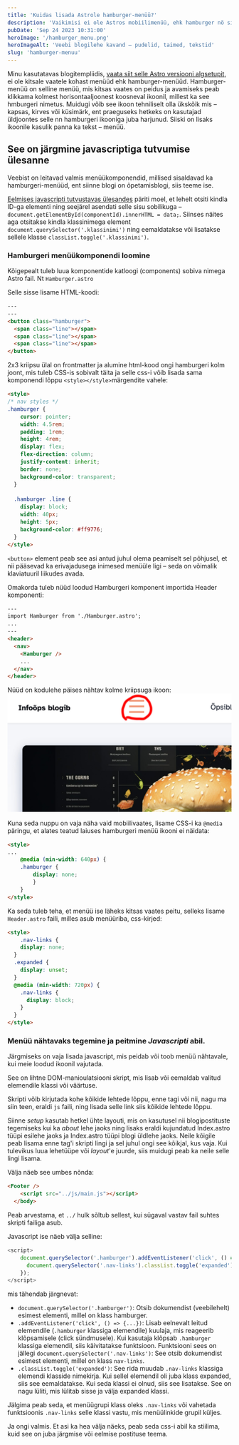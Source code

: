 ```yaml
---
title: 'Kuidas lisada Astrole hamburger-menüü?'
description: 'Vaikimisi ei ole Astros mobiilimenüü, ehk hamburger nö sisse lülitatud. Loe kuidas hamburgeri menüüd lisada ja seadistada. DOM-manipulatsioon'
pubDate: 'Sep 24 2023 10:31:00'
heroImage: '/hamburger_menu.png'
heroImageAlt: 'Veebi blogilehe kavand – pudelid, taimed, tekstid'
slug: 'hamburger-menuu'
---
```


Minu kasutatavas blogitempliidis, [vaata siit selle Astro versiooni algsetupit](/blog/astro-algsetup), ei ole kitsale vaatele kohast menüüd ehk hamburger-menüüd. Hamburger-menüü on selline menüü, mis kitsas vaates on peidus ja avamiseks peab klikkama kolmest horisontaaljoonest koosneval ikoonil, millest ka see hmburgeri nimetus. Muidugi võib see ikoon tehniliselt olla ükskõik mis – kapsas, kirves või küsimärk, ent praeguseks hetkeks on kasutajad üldjoontes selle nn hamburgeri ikooniga juba harjunud. Siiski on lisaks ikoonile kasulik panna ka tekst – menüü.

## See on järgmine javascriptiga tutvumise ülesanne

Veebist on leitavad valmis menüükomponendid, millised sisaldavad ka hamburgeri-menüüd, ent siinne blogi on õpetamisblogi, siis teeme ise.

[Eelmises javascripti tutvustavas ülesandes](/blog/komponentiga-veebileht-javascripti-abil) päriti moel, et lehelt otsiti kindla ID-ga elementi ning seejärel asendati selle sisu sobilikuga – `document.getElementById(componentId).innerHTML = data;`. Siinses näites aga otsitakse kindla klassinimega element `document.querySelector('.klassinimi')` ning eemaldatakse või lisatakse sellele klasse `classList.toggle('.klassinimi')`.

### Hamburgeri menüükomponendi loomine
Kõigepealt tuleb luua komponentide katloogi (components) sobiva nimega Astro fail. Nt `Hamburger.astro`

Selle sisse lisame HTML-koodi:
```html
---
---
<button class="hamburger">
  <span class="line"></span>
  <span class="line"></span>
  <span class="line"></span>
</button>
```
2x3 kriipsu ülal on frontmatter ja alumine html-kood ongi hamburgeri kolm joont, mis tuleb CSS-is sobivalt täita ja selle css-i võib lisada sama komponendi lõppu `<style></style>`märgendite vahele:
```html
<style>
/* nav styles */
.hamburger {
	cursor: pointer;
    width: 4.5rem;
    padding: 1rem;
    height: 4rem;
    display: flex;
    flex-direction: column;
    justify-content: inherit;
    border: none;
    background-color: transparent;
  }
  
  .hamburger .line {
	display: block;
	width: 40px;
	height: 5px;
	background-color: #ff9776;
  }
</style>
```
`<button>` element peab see asi antud juhul olema peamiselt sel põhjusel, et nii pääsevad ka erivajadusega inimesed menüüle ligi – seda on võimalik klaviatuuril liikudes avada.

Omakorda tuleb nüüd loodud Hamburgeri komponent importida Header komponenti:
```html
---
import Hamburger from './Hamburger.astro';
...
---
<header>
  <nav>
    <Hamburger />
    ...
  </nav>
</header>
```
Nüüd on kodulehe päises nähtav kolme kriipsuga ikoon:
![Hamburger menüü](../../../public/burger-menu.jpg)

Kuna seda nuppu on vaja näha vaid mobiilivaates, lisame CSS-i ka `@media` päringu, et alates teatud laiuses hamburgeri menüü ikooni ei näidata:

```html
<style>
...
    @media (min-width: 640px) {
    .hamburger {
        display: none;
        }
    }
</style>
```
Ka seda tuleb teha, et menüü ise läheks kitsas vaates peitu, selleks lisame `Header.astro` faili, milles asub menüüriba, css-kirjed:
```html
<style>
    .nav-links {
    display: none;
  }
  .expanded {
    display: unset;
  }
  @media (min-width: 720px) {
    .nav-links {
      display: block;
    }
  }
</style>
```

### Menüü nähtavaks tegemine ja peitmine *Javascripti* abil.

Järgmiseks on vaja lisada javascript, mis peidab või toob menüü nähtavale, kui meie loodud ikoonil vajutada.

See on lihtne DOM-manioulatsiooni skript, mis lisab või eemaldab valitud elemendile klassi või väärtuse.

Skripti võib kirjutada kohe kõikide lehtede lõppu, enne </body> tagi või nii, nagu ma siin teen, eraldi `js` faili, ning lisada selle link siis kõikide lehtede lõppu.

Siinne *setup* kasutab hetkel ühte layouti, mis on kasutusel nii blogipostituste tegemiseks kui ka *about* lehe jaoks ning lisaks eraldi kujundatud Index.astro tüüpi esilehe jaoks ja Index.astro tüüpi blogi üldlehe jaoks. Neile kõigile peab lisama enne </body> tag'i skripti lingi ja sel juhul ongi see kõikjal, kus vaja. Kui tulevikus luua lehetüüpe või *layout*'e juurde, siis muidugi peab ka neile selle lingi lisama.

Välja näeb see umbes nõnda:
```html
<Footer />
    <script src="../js/main.js"></script>
  </body>
```
Peab arvestama, et `../` hulk sõltub sellest, kui sügaval vastav fail suhtes skripti failiga asub.

Javascript ise näeb välja selline:
```javascript
<script>
    document.querySelector('.hamburger').addEventListener('click', () => {
      document.querySelector('.nav-links').classList.toggle('expanded');
    });
</script>
```
mis tähendab järgnevat:

- `document.querySelector('.hamburger')`: Otsib dokumendist (veebilehelt) esimest elementi, millel on klass hamburger.
- `.addEventListener('click', () => {...})`: Lisab eelnevalt leitud elemendile (`.hamburger` klassiga elemendile) kuulaja, mis reageerib klõpsamisele (click sündmusele).
Kui kasutaja klõpsab `.hamburger` klassiga elemendil, siis käivitatakse funktsioon.
Funktsiooni sees on jällegi `document.querySelector('.nav-links')`: See otsib dokumendist esimest elementi, millel on klass `nav-links`.
- `.classList.toggle('expanded')`: See rida muudab `.nav-links` klassiga elemendi klasside nimekirja. Kui sellel elemendil oli juba klass expanded, siis see eemaldatakse. Kui seda klassi ei olnud, siis see lisatakse. See on nagu lüliti, mis lülitab sisse ja välja expanded klassi.

Jälgima peab seda, et menüügrupi klass oleks `.nav-links` või vahetada funktsioonis `.nav-links` selle klassi vastu, mis menüülinkide grupil küljes.

Ja ongi valmis. Et asi ka hea välja näeks, peab seda css-i abil ka stiilima, kuid see on juba järgmise või eelmise postituse teema.